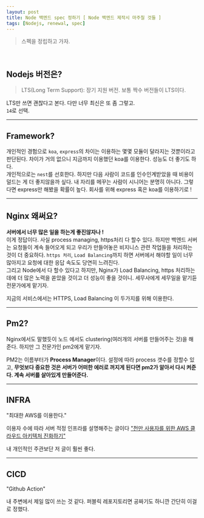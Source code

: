 ```yaml
---
layout: post
title: Node 백엔드 spec 정하기 [ Node 백엔드 제작시 마주칠 것들 ]
tags: [Nodejs, renewal, spec]
---
```


> 스펙을 정립하고 가자.

<br>

## Nodejs 버전은?

> LTS(Long Term Support): 장기 지원 버전. 보통 짝수 버전들이 LTS이다.

LTS만 쓰면 괜찮다고 본다. 다만 너무 최신은 또 좀 그렇고.<br>`14`로 선택.

---

## Framework?

개인적인 경험으로 `koa`, `express`의 차이는 이용하는 몇몇 모듈이 달라지는 것뿐이라고 판단된다. 차이가 거의 없으니 지금까지 이용했던 koa를 이용한다. 성능도 더 좋기도 하다. <br>
개인적으로는 `nest`를 선호한다. 하지만 다음 사람이 코드를 인수인계받았을 때 비용이 덜드는 게 더 좋지않을까 싶다. 내 자리를 메꾸는 사람이 시니어는 분명히 아니다. 그렇다면 express만 해봤을 확률이 높다. 회사를 위해 express 혹은 koa를 이용하기로 !

---

## Nginx 왜써요?

**서버에서 너무 많은 일을 하는게 좋진않자나 !**<br>
이게 정답이다. 사실 process managing, https처리 다 할수 있다. 하지만 백엔드 서버는 요청들이 계속 들어오게 되고 우리가 만들어놓은 비지니스 관련 작업들을 처리하는 것이 더 중요하다. `https 처리`, `Load Balancing`까지 하면 서버에서 해야할 일이 너무 많아지고 요청에 대한 응답 속도도 당연히 느려진다.<br>
그리고 Node에서 다 할수 있다고 하지만, Nginx가 Load Balancing, https 처리하는데에 더 많은 노력을 쏟았을 것이고 더 성능이 좋을 것이니. 세무사에게 세무일을 맡기듣 전문가에게 맡기자.

지금의 서비스에서는 HTTPS, Load Balancing 이 두가지를 위해 이용한다.

---

## Pm2?

Nginx에서도 말했듯이 노드 에서도 clustering(여러개의 서버를 만들어주는 것)을 해준다. 하지만 그 전문가인 pm2에게 맡기자.

PM2는 이름부터가 **Process Manager**이다. 설정에 따라 process 갯수를 정할수 있고, **무엇보다 중요한 것은 서버가 어떠한 에러로 꺼지게 된다면 pm2가 알아서 다시 켜준다. 계속 서버를 살아있게 만들어준다.**

---

## INFRA

"최대한 AWS를 이용한다."

이용자 수에 따라 서버 적정 인프라를 설명해주는 글이다 ["천만 사용자를 위한 AWS 클라우드 아키텍처 진화하기"](https://www.slideshare.net/awskorea/aws-cloud-architecture-evolution-for-one-thousand-users-changsu-lee)

내 개인적인 주관보단 저 글이 훨씬 좋다.

---

## CICD

"Github Action"

내 주변에서 제일 많이 쓰는 것 같다. 퍼블릭 레포지토리면 공짜기도 하니깐 간단히 이걸로 정했다.
